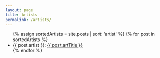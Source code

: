 ```yaml
---
layout: page
title: Artists
permalink: /artists/
---
```

<ul>
  {% assign sortedArtists = site.posts | sort: 'artist' %}
  {% for post in sortedArtists %}
    <li>
      {{ post.artist }}: <a href="{{ post.url }}">{{ post.artTitle }}</a>
    </li>
  {% endfor %}
</ul>
